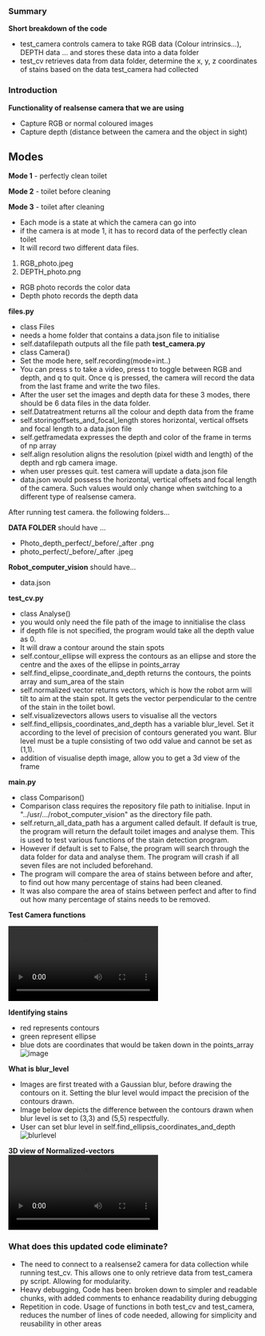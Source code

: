 ### Summary
**Short breakdown of the code**
- test_camera controls camera to take RGB data (Colour intrinsics...), DEPTH data ... and stores these data into a data folder
- test_cv retrieves data from data folder, determine the x, y, z coordinates of stains based on the data test_camera had collected
### Introduction

**Functionality of realsense camera that we are using**
- Capture RGB or normal coloured images
- Capture depth (distance between the camera and the object in sight)


## Modes
**Mode 1** - perfectly clean toilet

**Mode 2** - toilet before cleaning

**Mode 3** - toilet after cleaning

- Each mode is a state at which the camera can go into
- if the camera is at mode 1, it has to record data of the perfectly clean toilet
- It will record two different data files.
1. RGB_photo.jpeg
2. DEPTH_photo.png

- RGB photo records the color data
- Depth photo records the depth data

**files.py**
- class Files
- needs a home folder that contains a data.json file to initialise
- self.datafilepath outputs all the file path 
**test_camera.py**
- class Camera()
- Set the mode here, self.recording(mode=int..)
- You can press s to take a video, press t to toggle between RGB and depth, and q to quit. Once q is pressed, the camera will record the data from the last frame and write the two files.
- After the user set the images and depth data for these 3 modes, there should be 6 data files in the data folder.
- self.Datatreatment returns all the colour and depth data from the frame
- self.storingoffsets_and_focal_length stores horizontal, vertical offsets and focal length to a data.json file
- self.getframedata expresses the depth and color of the frame in terms of np array
- self.align resolution aligns the resolution (pixel width and length) of the depth and rgb camera image.
- when user presses quit. test camera will update a data.json file
- data.json would possess the horizontal, vertical offsets and focal length of the camera. Such values would only change when switching to a different type of realsense camera. 

After running test camera. the following folders...

**DATA FOLDER** should have ...
- Photo_depth_perfect/_before/_after .png 
- photo_perfect/_before/_after .jpeg

**Robot_computer_vision** should have...
- data.json


**test_cv.py**
- class Analyse()
- you would only need the file path of the image to innitialise the class
- if depth file is not specified, the program would take all the depth value as 0. 
- It will draw a contour around the stain spots
- self.contour_ellipse will express the contours as an ellipse and store the centre and the axes of the ellipse in points_array
- self.find_elipse_coordinate_and_depth returns the contours, the points array and sum_area of the stain
- self.normalized vector returns vectors, which is how the robot arm will tilt to aim at the stain spot. It gets the vector perpendicular to the centre of the stain in the toilet bowl.
- self.visualizevectors allows users to visualise all the vectors
- self.find_ellipsis_coordinates_and_depth has a variable blur_level. Set it according to the level of precision of contours generated you want. Blur level must be a tuple consisting of two odd value and cannot be set as (1,1).
- addition of visualise depth image, allow you to get a 3d view of the frame


**main.py**
- class Comparison()
- Comparison class requires the repository file path to initialise. Input in "../usr/.../robot_computer_vision" as the directory file path.
- self.return_all_data_path has a argument called default. If default is true, the program will return the default toilet images and analyse them. This is used to test various functions of the stain detection program.
- However if default is set to False, the program will search through the data folder for data and analyse them. The program will crash if all seven files are not included beforehand.
- The program will compare the area of stains between before and after, to find out how many percentage of stains had been cleaned. 
- It was also compare the area of stains between perfect and after to find out how many percentage of stains needs to be removed. 



**Test Camera functions**

![depth_rgb_camera](https://github.com/BluePjCookies/robot_computor_vision/blob/main/screen_shot/Screen%20Recording%202024-01-11%20at%201.11.46%20PM.mov)

**Identifying stains**
- red represents contours
- green represent ellipse
- blue dots are coordinates that would be taken down in the points_array
![image](https://github.com/17688959374/robot_computor_vision/assets/128206550/0208efd7-6b04-4539-b47d-8d090d90770d)

**What is blur_level**
- Images are first treated with a Gaussian blur, before drawing the contours on it. Setting the blur level would impact the precision of the contours drawn.
- Image below depicts the difference between the contours drawn when blur level is set to (3,3) and (5,5) respectfully. 
- User can set blur level in self.find_ellipsis_coordinates_and_depth
![blurlevel](https://github.com/BluePjCookies/robot_computor_vision/blob/main/screen_shot/image.png)

**3D view of Normalized-vectors**
![video](https://github.com/BluePjCookies/robot_computer_vision/blob/main/screen_shot/3dvector.mov)

### What does this updated code eliminate?

- The need to connect to a realsense2 camera for data collection while running test_cv. This allows one to only retrieve data from test_camera py script. Allowing for modularity.
- Heavy debugging, Code has been broken down to simpler and readable chunks, with added comments to enhance readability during debugging
- Repetition in code. Usage of functions in both test_cv and test_camera, reduces the number of lines of code needed, allowing for simplicity and reusability in other areas



   
